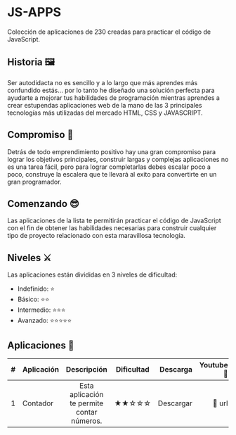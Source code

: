 # JS-APPS

Colección de aplicaciones de 230 creadas para practicar el código de JavaScript.

## Historia 🖼️

Ser autodidacta no es sencillo y a lo largo que más aprendes más confundido estás... por lo tanto he diseñado una solución perfecta para ayudarte a mejorar tus habilidades de programación mientras aprendes a crear estupendas aplicaciones web de la mano de las 3 principales tecnologías más utilizadas del mercado HTML, CSS y JAVASCRIPT.

## Compromiso 📅

Detrás de todo emprendimiento positivo hay una gran compromiso para lograr los objetivos principales, construir largas y complejas aplicaciones no es una tarea fácil, pero para lograr completarlas debes escalar poco a poco, construye la escalera que te llevará al exito para convertirte en un gran programador.

## Comenzando 😎

Las aplicaciones de la lista te permitirán practicar el código de JavaScript con el fin de obtener las habilidades necesarias para construir cualquier tipo de proyecto relacionado con esta maravillosa tecnología.

## Niveles ⚔️

Las aplicaciones están divididas en 3 niveles de dificultad:

*  Indefinido:        ⭐
*  Básico:           ⭐⭐
*  Intermedio:      ⭐⭐⭐
*  Avanzado:      ⭐⭐⭐⭐⭐

## Aplicaciones 🎉
 
|  #                |  Aplicación                |  Descripción                                | Dificultad    | Descarga      | Youtube 👀  |    
| -------------     | -------------              |:-------------:                              |:-------------:| -----:        |-----:        |
| 1                 | Contador                   | Esta aplicación te permite contar números.  |  ★★☆☆☆     | Descargar      |🔗 url           |



